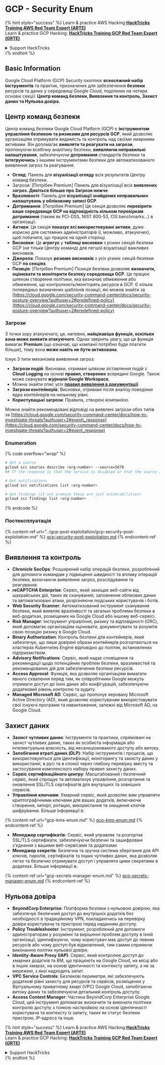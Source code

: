 # GCP - Security Enum

{% hint style="success" %}
Learn & practice AWS Hacking:<img src="../../../.gitbook/assets/image (1) (1) (1) (1).png" alt="" data-size="line">[**HackTricks Training AWS Red Team Expert (ARTE)**](https://training.hacktricks.xyz/courses/arte)<img src="../../../.gitbook/assets/image (1) (1) (1) (1).png" alt="" data-size="line">\
Learn & practice GCP Hacking: <img src="../../../.gitbook/assets/image (2) (1).png" alt="" data-size="line">[**HackTricks Training GCP Red Team Expert (GRTE)**<img src="../../../.gitbook/assets/image (2) (1).png" alt="" data-size="line">](https://training.hacktricks.xyz/courses/grte)

<details>

<summary>Support HackTricks</summary>

* Check the [**subscription plans**](https://github.com/sponsors/carlospolop)!
* **Join the** 💬 [**Discord group**](https://discord.gg/hRep4RUj7f) or the [**telegram group**](https://t.me/peass) or **follow** us on **Twitter** 🐦 [**@hacktricks\_live**](https://twitter.com/hacktricks_live)**.**
* **Share hacking tricks by submitting PRs to the** [**HackTricks**](https://github.com/carlospolop/hacktricks) and [**HackTricks Cloud**](https://github.com/carlospolop/hacktricks-cloud) github repos.

</details>
{% endhint %}

## Basic Information

Google Cloud Platform (GCP) Security охоплює **всеосяжний набір інструментів** та практик, призначених для забезпечення **безпеки** ресурсів та даних у середовищі Google Cloud, поділених на чотири основні секції: **Центр команд безпеки, Виявлення та контроль, Захист даних та Нульова довіра.**

## **Центр команд безпеки**

Центр команд безпеки Google Cloud Platform (GCP) є **інструментом управління безпекою та ризиками для ресурсів GCP**, який дозволяє організаціям отримувати видимість та контроль над своїми хмарними активами. Він допомагає **виявляти та реагувати на загрози**, пропонуючи всебічну аналітику безпеки, **виявляючи неправильні налаштування**, забезпечуючи **дотримання** стандартів безпеки та **інтегруючись** з іншими інструментами безпеки для автоматизованого виявлення загроз та реагування.

* **Огляд**: Панель для **візуалізації огляду** всіх результатів Центру команд безпеки.
* Загрози: \[Потрібен Premium] Панель для візуалізації всіх **виявлених загроз. Дивіться більше про Загрози нижче**
* **Вразливості**: Панель для **візуалізації знайдених неправильних налаштувань у обліковому записі GCP**.
* **Дотримання**: \[Потрібен Premium] Ця секція дозволяє **перевірити ваше середовище GCP на відповідність кільком перевіркам дотримання** (таким як PCI-DSS, NIST 800-53, CIS benchmarks...) в організації.
* **Активи**: Ця секція **показує всі використовувані активи**, дуже корисно для системних адміністраторів (і, можливо, атакуючих), щоб побачити, що працює на одній сторінці.
* **Висновки**: Це **агрегує** у **таблиці висновки** з різних секцій безпеки GCP (не тільки Центру команд) для легшої візуалізації важливих висновків.
* **Джерела**: Показує **резюме висновків** з усіх різних секцій безпеки GCP **по секціях**.
* **Позиція**: \[Потрібен Premium] Позиція безпеки дозволяє **визначати, оцінювати та моніторити безпеку середовища GCP**. Це працює шляхом створення політики, яка визначає обмеження або обмеження, що контролюють/моніторять ресурси в GCP. Є кілька попередньо визначених шаблонів позиції, які можна знайти за [https://cloud.google.com/security-command-center/docs/security-posture-overview?authuser=2#predefined-policy](https://cloud.google.com/security-command-center/docs/security-posture-overview?authuser=2#predefined-policy)

### **Загрози**

З точки зору атакуючого, це, напевно, **найцікавіша функція, оскільки вона може виявити атакуючого**. Однак зверніть увагу, що ця функція вимагає **Premium** (що означає, що компанії потрібно буде платити більше), тому вона **може навіть не бути активована**.

Існує 3 типи механізмів виявлення загроз:

* **Загрози подій**: Висновки, отримані шляхом зіставлення подій з **Cloud Logging** на основі **правил, створених** всередині Google. Також може сканувати **журнали Google Workspace**.
* Можна знайти опис усіх [**правил виявлення в документації**](https://cloud.google.com/security-command-center/docs/concepts-event-threat-detection-overview?authuser=2#how_works)
* **Загрози контейнерів**: Висновки, отримані після аналізу поведінки ядра контейнерів на низькому рівні.
* **Користувацькі загрози**: Правила, створені компанією.

Можна знайти рекомендовані відповіді на виявлені загрози обох типів за [https://cloud.google.com/security-command-center/docs/how-to-investigate-threats?authuser=2#event\_response](https://cloud.google.com/security-command-center/docs/how-to-investigate-threats?authuser=2#event_response)

### Enumeration

{% code overflow="wrap" %}
```bash
# Get a source
gcloud scc sources describe <org-number> --source=5678
## If the response is that the service is disabled or that the source is not found, then, it isn't enabled

# Get notifications
gcloud scc notifications list <org-number>

# Get findings (if not premium these are just vulnerabilities)
gcloud scc findings list <org-number>
```
{% endcode %}

### Постексплуатація

{% content-ref url="../gcp-post-exploitation/gcp-security-post-exploitation.md" %}
[gcp-security-post-exploitation.md](../gcp-post-exploitation/gcp-security-post-exploitation.md)
{% endcontent-ref %}

## Виявлення та контроль

* **Chronicle SecOps**: Розширений набір операцій безпеки, розроблений для допомоги командам у підвищенні швидкості та впливу операцій безпеки, включаючи виявлення загроз, розслідування та реагування.
* **reCAPTCHA Enterprise**: Сервіс, який захищає веб-сайти від шахрайських дій, таких як сканування, заповнення облікових даних та автоматизовані атаки, розрізняючи людських користувачів і ботів.
* **Web Security Scanner**: Автоматизований інструмент сканування безпеки, який виявляє вразливості та загальні проблеми безпеки в веб-додатках, розміщених на Google Cloud або іншому веб-сервісі.
* **Risk Manager**: Інструмент управління, ризику та відповідності (GRC), який допомагає організаціям оцінювати, документувати та розуміти свою позицію ризику в Google Cloud.
* **Binary Authorization**: Контроль безпеки для контейнерів, який забезпечує, що лише довірені образи контейнерів розгортаються на кластерах Kubernetes Engine відповідно до політик, встановлених підприємством.
* **Advisory Notifications**: Сервіс, який надає сповіщення та рекомендації щодо потенційних проблем безпеки, вразливостей та рекомендованих дій для забезпечення безпеки ресурсів.
* **Access Approval**: Функція, яка дозволяє організаціям вимагати явного схвалення перед тим, як співробітники Google можуть отримати доступ до їхніх даних або конфігурацій, забезпечуючи додатковий рівень контролю та аудиту.
* **Managed Microsoft AD**: Сервіс, що пропонує керовану Microsoft Active Directory (AD), який дозволяє користувачам використовувати свої існуючі програми та навантаження, залежні від Microsoft AD, на Google Cloud.

## Захист даних

* **Захист чутливих даних**: Інструменти та практики, спрямовані на захист чутливих даних, таких як особиста інформація або інтелектуальна власність, від несанкціонованого доступу або витоку.
* **Запобігання втраті даних (DLP)**: Набір інструментів і процесів, що використовуються для ідентифікації, моніторингу та захисту даних у використанні, в русі та в спокої через глибоку перевірку вмісту та застосування комплексного набору правил захисту даних.
* **Сервіс сертифікаційного центру**: Масштабований і безпечний сервіс, який спрощує та автоматизує управління, розгортання та оновлення SSL/TLS сертифікатів для внутрішніх та зовнішніх сервісів.
* **Управління ключами**: Хмарний сервіс, який дозволяє вам управляти криптографічними ключами для ваших додатків, включаючи створення, імпорт, ротацію, використання та знищення ключів шифрування. Більше інформації в:

{% content-ref url="gcp-kms-enum.md" %}
[gcp-kms-enum.md](gcp-kms-enum.md)
{% endcontent-ref %}

* **Менеджер сертифікатів**: Сервіс, який управляє та розгортає SSL/TLS сертифікати, забезпечуючи безпечні та зашифровані з'єднання з вашими веб-сервісами та додатками.
* **Менеджер секретів**: Безпечна та зручна система зберігання для API ключів, паролів, сертифікатів та інших чутливих даних, яка дозволяє легко та безпечно отримувати доступ і управляти цими секретами в додатках. Більше інформації в:

{% content-ref url="gcp-secrets-manager-enum.md" %}
[gcp-secrets-manager-enum.md](gcp-secrets-manager-enum.md)
{% endcontent-ref %}

## Нульова довіра

* **BeyondCorp Enterprise**: Платформа безпеки з нульовою довірою, яка забезпечує безпечний доступ до внутрішніх додатків без необхідності в традиційному VPN, покладаючись на перевірку довіри користувача та пристрою перед наданням доступу.
* **Policy Troubleshooter**: Інструмент, розроблений для допомоги адміністраторам у розумінні та вирішенні проблем доступу в їхній організації, ідентифікуючи, чому користувач має доступ до певних ресурсів або чому доступ був відмовлений, тим самим сприяючи виконанню політик нульової довіри.
* **Identity-Aware Proxy (IAP)**: Сервіс, який контролює доступ до хмарних додатків та ВМ, що працюють на Google Cloud, на місці або в інших хмарах, на основі ідентичності та контексту запиту, а не за мережею, з якої надходить запит.
* **VPC Service Controls**: Безпекові периметри, які забезпечують додаткові рівні захисту для ресурсів та сервісів, розміщених у Віртуальному приватному хмарі (VPC) Google Cloud, запобігаючи витоку даних та забезпечуючи детальний контроль доступу.
* **Access Context Manager**: Частина BeyondCorp Enterprise Google Cloud, цей інструмент допомагає визначити та виконати політики контролю доступу з тонкою настройкою на основі ідентичності користувача та контексту їх запиту, таких як статус безпеки пристрою, IP-адреса та інше.

{% hint style="success" %}
Learn & practice AWS Hacking:<img src="../../../.gitbook/assets/image (1) (1) (1) (1).png" alt="" data-size="line">[**HackTricks Training AWS Red Team Expert (ARTE)**](https://training.hacktricks.xyz/courses/arte)<img src="../../../.gitbook/assets/image (1) (1) (1) (1).png" alt="" data-size="line">\
Learn & practice GCP Hacking: <img src="../../../.gitbook/assets/image (2) (1).png" alt="" data-size="line">[**HackTricks Training GCP Red Team Expert (GRTE)**<img src="../../../.gitbook/assets/image (2) (1).png" alt="" data-size="line">](https://training.hacktricks.xyz/courses/grte)

<details>

<summary>Support HackTricks</summary>

* Check the [**subscription plans**](https://github.com/sponsors/carlospolop)!
* **Join the** 💬 [**Discord group**](https://discord.gg/hRep4RUj7f) or the [**telegram group**](https://t.me/peass) or **follow** us on **Twitter** 🐦 [**@hacktricks\_live**](https://twitter.com/hacktricks_live)**.**
* **Share hacking tricks by submitting PRs to the** [**HackTricks**](https://github.com/carlospolop/hacktricks) and [**HackTricks Cloud**](https://github.com/carlospolop/hacktricks-cloud) github repos.

</details>
{% endhint %}
